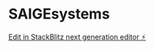 # SAIGEsystems

[Edit in StackBlitz next generation editor ⚡️](https://stackblitz.com/~/github.com/SageServices/SAIGEsystems)